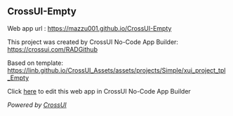 ## CrossUI-Empty
Web app url : https://mazzu001.github.io/CrossUI-Empty

This project was created by CrossUI No-Code App Builder: https://crossui.com/RADGithub

Based on template: https://linb.github.io/CrossUI_Assets/assets/projects/Simple/xui_project_tpl_Empty

Click [here](https://crossui.com/RADGithub/#!from=github&owner=mazzu001&repo=CrossUI-Empty) to edit this web app in CrossUI No-Code App Builder

<i>Powered by [CrossUI](https://crossui.com)</i>
